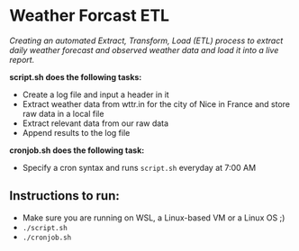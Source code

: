 # Weather Forcast ETL
*Creating an automated Extract, Transform, Load (ETL) process to extract daily weather forecast and observed weather data and load it into a live report.*

**script.sh does the following tasks:**
- Create a log file and input a header in it
- Extract weather data from wttr.in for the city of Nice in France and store raw data in a local file
- Extract relevant data from our raw data
- Append results to the log file

**cronjob.sh does the following task:**
- Specify a cron syntax and runs `script.sh` everyday at 7:00 AM

## Instructions to run:
- Make sure you are running on WSL, a Linux-based VM or a Linux OS ;)
- `./script.sh`
- `./cronjob.sh`

